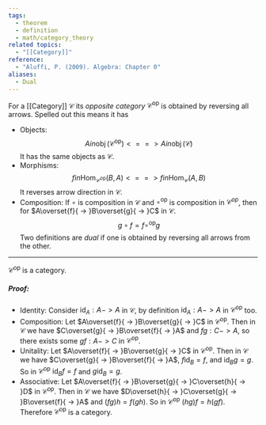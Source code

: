 ```yaml
---
tags:
  - theorem
  - definition
  - math/category_theory
related topics:
  - "[[Category]]"
reference:
  - "Aluffi, P. (2009). Algebra: Chapter 0"
aliases:
  - Dual
---
```

For a [[Category]] $\mathcal{C}$ its _opposite category_ $\mathcal{C}^{\operatorname{op}}$ is obtained by reversing all arrows. Spelled out this means it has
- Objects:
	$$A in \operatorname{obj}(\mathcal{C}^{\operatorname{op}}) <==> A in \operatorname{obj}(\mathcal{C})$$
	It has the same objects as $\mathcal{C}$.
- Morphisms:
	$$
	f in \operatorname{Hom}_{\mathcal{C}^\operatorname{op}}(B, A) <==> 
	f in \operatorname{Hom}_{\mathcal{C}}(A, B)
	$$
	It reverses arrow direction in $\mathcal{C}$.
- Composition:
	If $\circ$ is composition in $\mathcal{C}$ and $\circ^\operatorname{op}$ is composition in $\mathcal{C}^{op}$, then for $A\overset{f}{ -> }B\overset{g}{ -> }C$ in $\mathcal{C}$.$$
		g\circ f = f\circ^\operatorname{op} g
	$$
Two definitions are _dual_ if one is obtained by reversing all arrows from the other.

---
$\mathcal{C}^\operatorname{op}$ is a category.
##### Proof:
- Identity:
	Consider $\operatorname{id}_A: A -> A$ in $\mathcal{C}$, by definition $\operatorname{id}_A: A -> A$ in $\mathcal{C}^\operatorname{op}$ too.
- Composition:
	Let $A\overset{f}{ -> }B\overset{g}{ -> }C$ in $\mathcal{C}^\operatorname{op}$. Then in $\mathcal{C}$ we have $C\overset{g}{ -> }B\overset{f}{ -> }A$ and $fg:C -> A$, so there exists some $gf:A -> C$ in $\mathcal{C}^\operatorname{op}$.
- Unitality:
	Let $A\overset{f}{ -> }B\overset{g}{ -> }C$ in $\mathcal{C}^\operatorname{op}$. Then in $\mathcal{C}$ we have $C\overset{g}{ -> }B\overset{f}{ -> }A$, $f\operatorname{id}_B = f$, and $\operatorname{id}_B g=g$. So in $\mathcal{C}^\operatorname{op}$ $\operatorname{id}_B f= f$ and $g\operatorname{id}_B =g$.
- Associative:
	Let $A\overset{f}{ -> }B\overset{g}{ -> }C\overset{h}{ -> }D$ in $\mathcal{C}^\operatorname{op}$. Then in $\mathcal{C}$ we have $D\overset{h}{ -> }C\overset{g}{ -> }B\overset{f}{ -> }A$ and $(fg)h=f(gh)$. So in $\mathcal{C}^\operatorname{op}$ $(hg)f=h(gf)$.
Therefore $\mathcal{C}^\operatorname{op}$ is a category.